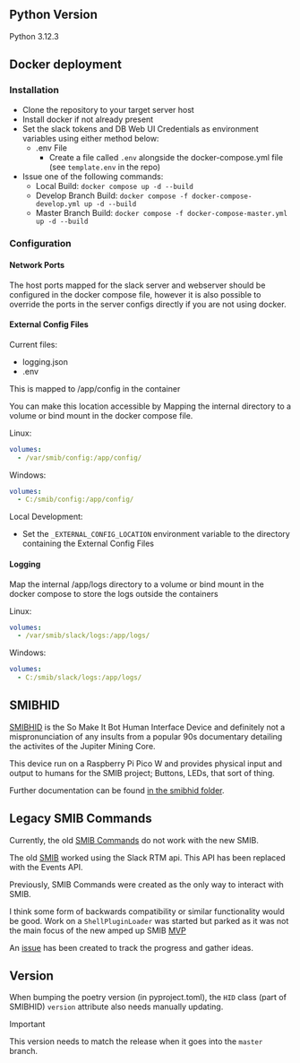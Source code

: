 ## Python Version
Python 3.12.3

## Docker deployment
### Installation
- Clone the repository to your target server host
- Install docker if not already present
- Set the slack tokens and DB Web UI Credentials as environment variables using either method below:
  - .env File
    - Create a file called `.env` alongside the docker-compose.yml file (see `template.env` in the repo)
- Issue one of the following commands:
  - Local Build: `docker compose up -d --build`
  - Develop Branch Build: `docker compose -f docker-compose-develop.yml up -d --build`
  - Master Branch Build: `docker compose -f docker-compose-master.yml up -d --build`


### Configuration

#### Network Ports
The host ports mapped for the slack server and webserver should be configured in the docker compose file, however it is also possible to override the ports in the server configs directly if you are not using docker.

#### External Config Files
Current files:
- logging.json
- .env

This is mapped to /app/config in the container

You can make this location accessible by Mapping the internal directory to a volume or bind mount in the docker compose file.

Linux:
```yaml
volumes:
  - /var/smib/config:/app/config/
```

Windows:
```yaml
volumes:
  - C:/smib/config:/app/config/
```

Local Development:
- Set the `_EXTERNAL_CONFIG_LOCATION` environment variable to the directory containing the External Config Files

#### Logging
Map the internal /app/logs directory to a volume or bind mount in the docker compose to store the logs outside the containers

Linux:
```yaml
volumes:
  - /var/smib/slack/logs:/app/logs/
```

Windows:
```yaml
volumes:
  - C:/smib/slack/logs:/app/logs/
```

## SMIBHID
[SMIBHID](smibhid/README.md) is the So Make It Bot Human Interface Device and definitely not a mispronunciation of any insults from a popular 90s documentary detailing the activites of the Jupiter Mining Core.

This device run on a Raspberry Pi Pico W and provides physical input and output to humans for the SMIB project; Buttons, LEDs, that sort of thing.

Further documentation can be found [in the smibhid folder](smibhid/).

## Legacy SMIB Commands
Currently, the old [SMIB Commands](https://github.com/somakeit/smib-commands) do not work with the new SMIB.

The old [SMIB](https://github.com/somakeit/smib) worked using the Slack RTM api. This API has been replaced with the Events API. 

Previously, SMIB Commands were created as the only way to interact with SMIB.

I think some form of backwards compatibility or similar functionality would be good. Work on a `ShellPluginLoader` was started but parked as it was not the main focus of the new amped up SMIB [MVP](https://en.wikipedia.org/wiki/Minimum_viable_product)

An [issue](https://github.com/somakeit/S.M.I.B./issues/83) has been created to track the progress and gather ideas.

## Version
When bumping the poetry version (in pyproject.toml), the `HID` class (part of SMIBHID) `version` attribute also needs manually updating.

> [!IMPORTANT]
> This version needs to match the release when it goes into the `master` branch. 
